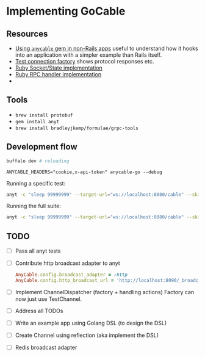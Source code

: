 # Implementing GoCable

## Resources

* [Using `anycable` gem in non-Rails apps](https://github.com/anycable/anycable/blob/master/docs/non_rails.md) useful to understand how it hooks into an application with a simpler example than Rails itself.
* [Test connection factory](https://github.com/anycable/anycable/blob/master/spec/support/test_factory.rb) shows protocol responses etc.
* [Ruby Socket/State implementation](https://github.com/anycable/anycable/blob/master/lib/anycable/socket.rb)
* [Ruby RPC handler implementation](https://github.com/anycable/anycable/blob/master/lib/anycable/rpc_handler.rb)
*

## Tools

* `brew install protobuf`
* `gem install anyt`
* `brew install bradleyjkemp/formulae/grpc-tools`

## Development flow

``` sh
buffalo dev # reloading
```

``` shhs
ANYCABLE_HEADERS="cookie,x-api-token" anycable-go --debug
```

Running a specific test:

``` sh
anyt -c "sleep 99999999" --target-url="ws://localhost:8080/cable" --skip-rpc --only welcome_test
```

Running the full suite:

``` sh
anyt -c "sleep 99999999" --target-url="ws://localhost:8080/cable" --skip-rpc
```
## TODO

- [ ] Pass all anyt tests
- [ ] Contribute http broadcast adapter to anyt

    ``` ruby
    AnyCable.config.broadcast_adapter = :http
    AnyCable.config.http_broadcast_url = 'http://localhost:8090/_broadcast'
    ```

- [ ] Implement ChannelDispatcher (factory + handling actions)
      Factory can now just use TestChannel.
- [ ] Address all TODOs
- [ ] Write an example app using Golang DSL (to design the DSL)
- [ ] Create Channel using reflection (aka implement the DSL)
- [ ] Redis broadcast adapter
